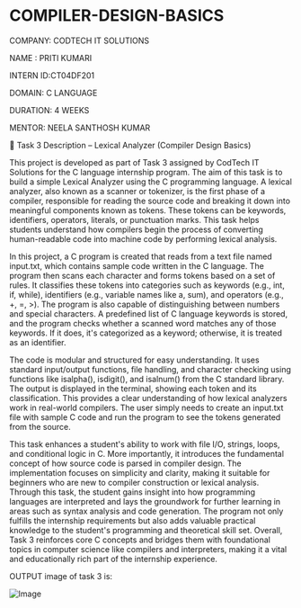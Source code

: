 # COMPILER-DESIGN-BASICS

COMPANY: CODTECH IT SOLUTIONS

NAME : PRITI KUMARI

INTERN ID:CT04DF201 

DOMAIN: C LANGUAGE

DURATION: 4 WEEKS

MENTOR: NEELA SANTHOSH KUMAR

📄 Task 3 Description – Lexical Analyzer (Compiler Design Basics)

This project is developed as part of Task 3 assigned by CodTech IT Solutions for the C language internship program. The aim of this task is to build a simple Lexical Analyzer using the C programming language. A lexical analyzer, also known as a scanner or tokenizer, is the first phase of a compiler, responsible for reading the source code and breaking it down into meaningful components known as tokens. These tokens can be keywords, identifiers, operators, literals, or punctuation marks. This task helps students understand how compilers begin the process of converting human-readable code into machine code by performing lexical analysis.

In this project, a C program is created that reads from a text file named input.txt, which contains sample code written in the C language. The program then scans each character and forms tokens based on a set of rules. It classifies these tokens into categories such as keywords (e.g., int, if, while), identifiers (e.g., variable names like a, sum), and operators (e.g., +, =, >). The program is also capable of distinguishing between numbers and special characters. A predefined list of C language keywords is stored, and the program checks whether a scanned word matches any of those keywords. If it does, it's categorized as a keyword; otherwise, it is treated as an identifier.

The code is modular and structured for easy understanding. It uses standard input/output functions, file handling, and character checking using functions like isalpha(), isdigit(), and isalnum() from the C standard library. The output is displayed in the terminal, showing each token and its classification. This provides a clear understanding of how lexical analyzers work in real-world compilers. The user simply needs to create an input.txt file with sample C code and run the program to see the tokens generated from the source.

This task enhances a student's ability to work with file I/O, strings, loops, and conditional logic in C. More importantly, it introduces the fundamental concept of how source code is parsed in compiler design. The implementation focuses on simplicity and clarity, making it suitable for beginners who are new to compiler construction or lexical analysis. Through this task, the student gains insight into how programming languages are interpreted and lays the groundwork for further learning in areas such as syntax analysis and code generation. The program not only fulfills the internship requirements but also adds valuable practical knowledge to the student's programming and theoretical skill set. Overall, Task 3 reinforces core C concepts and bridges them with foundational topics in computer science like compilers and interpreters, making it a vital and educationally rich part of the internship experience.

OUTPUT image of task 3 is:

![Image](https://github.com/user-attachments/assets/13763e3e-6717-4a29-af6c-b8b20215935f)



